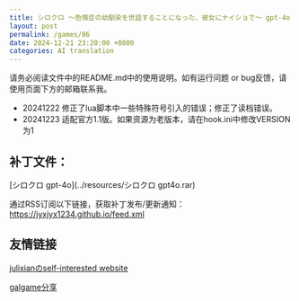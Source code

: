```yaml
---
title: シロクロ ～色情症の幼馴染を世話することになった、彼女にナイショで～ gpt-4o
layout: post
permalink: /games/86
date: 2024-12-21 23:20:00 +0800
categories: AI translation
---
```



请务必阅读文件中的README.md中的使用说明。如有运行问题 or bug反馈，请使用页面下方的邮箱联系我。

- 20241222 修正了lua脚本中一些特殊符号引入的错误；修正了读档错误。
- 20241223 适配官方1.1版。如果资源为老版本，请在hook.ini中修改VERSION为1

## 补丁文件：

[シロクロ gpt-4o](../resources/シロクロ gpt4o.rar)

 

通过RSS订阅以下链接，获取补丁发布/更新通知：https://jyxjyx1234.github.io/feed.xml

## 友情链接

[julixianのself-interested website](https://julixian-siw.worldsystem.top/) 

[galgame分享](https://t.me/galgpt)